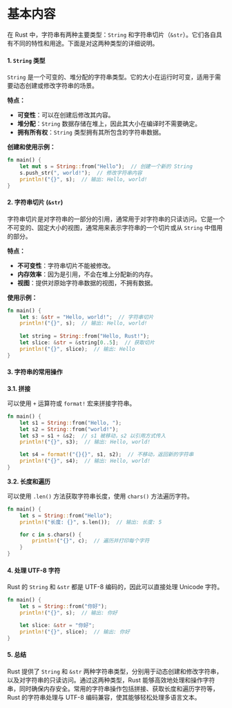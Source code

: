 # 基本内容

在 Rust 中，字符串有两种主要类型：`String` 和字符串切片（`&str`）。它们各自具有不同的特性和用途。下面是对这两种类型的详细说明。

#### 1. **`String` 类型**

`String` 是一个可变的、堆分配的字符串类型。它的大小在运行时可变，适用于需要动态创建或修改字符串的场景。

**特点：**

* **可变性**：可以在创建后修改其内容。
* **堆分配**：`String` 数据存储在堆上，因此其大小在编译时不需要确定。
* **拥有所有权**：`String` 类型拥有其所包含的字符串数据。

**创建和使用示例：**

```rust
fn main() {
    let mut s = String::from("Hello");  // 创建一个新的 String
    s.push_str(", world!");  // 修改字符串内容
    println!("{}", s);  // 输出: Hello, world!
}
```

#### 2. **字符串切片 (`&str`)**

字符串切片是对字符串的一部分的引用，通常用于对字符串的只读访问。它是一个不可变的、固定大小的视图，通常用来表示字符串的一个切片或从 `String` 中借用的部分。

**特点：**

* **不可变性**：字符串切片不能被修改。
* **内存效率**：因为是引用，不会在堆上分配新的内存。
* **视图**：提供对原始字符串数据的视图，不拥有数据。

**使用示例：**

```rust
fn main() {
    let s: &str = "Hello, world!";  // 字符串切片
    println!("{}", s);  // 输出: Hello, world!
    
    let string = String::from("Hello, Rust!");
    let slice: &str = &string[0..5];  // 获取切片
    println!("{}", slice);  // 输出: Hello
}
```

#### 3. **字符串的常用操作**

**3.1. 拼接**

可以使用 `+` 运算符或 `format!` 宏来拼接字符串。

```rust
fn main() {
    let s1 = String::from("Hello, ");
    let s2 = String::from("world!");
    let s3 = s1 + &s2;  // s1 被移动，s2 以引用方式传入
    println!("{}", s3);  // 输出: Hello, world!

    let s4 = format!("{}{}", s1, s2);  // 不移动，返回新的字符串
    println!("{}", s4);  // 输出: Hello, world!
}
```

**3.2. 长度和遍历**

可以使用 `.len()` 方法获取字符串长度，使用 `chars()` 方法遍历字符。

```rust
fn main() {
    let s = String::from("Hello");
    println!("长度: {}", s.len());  // 输出: 长度: 5

    for c in s.chars() {
        println!("{}", c);  // 遍历并打印每个字符
    }
}
```

#### 4. **处理 UTF-8 字符**

Rust 的 `String` 和 `&str` 都是 UTF-8 编码的，因此可以直接处理 Unicode 字符。

```rust
fn main() {
    let s = String::from("你好");
    println!("{}", s);  // 输出: 你好

    let slice: &str = "你好";
    println!("{}", slice);  // 输出: 你好
}
```

#### 5. **总结**

Rust 提供了 `String` 和 `&str` 两种字符串类型，分别用于动态创建和修改字符串，以及对字符串的只读访问。通过这两种类型，Rust 能够高效地处理和操作字符串，同时确保内存安全。常用的字符串操作包括拼接、获取长度和遍历字符等，Rust 的字符串处理与 UTF-8 编码兼容，使其能够轻松处理多语言文本。

